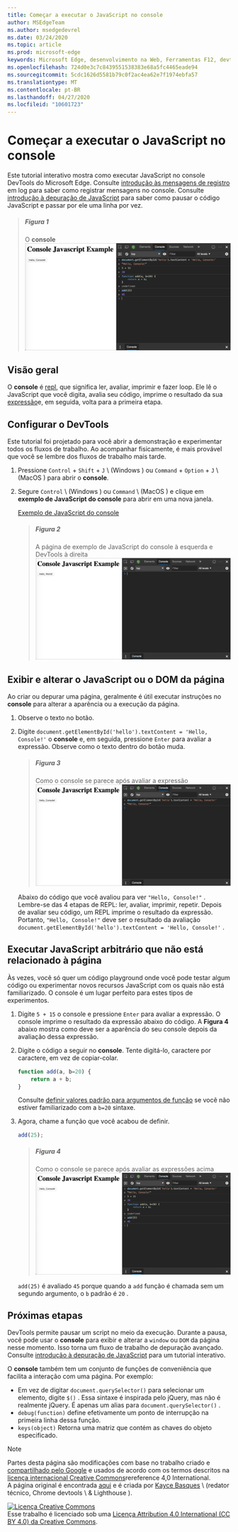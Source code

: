 ```yaml
---
title: Começar a executar o JavaScript no console
author: MSEdgeTeam
ms.author: msedgedevrel
ms.date: 03/24/2020
ms.topic: article
ms.prod: microsoft-edge
keywords: Microsoft Edge, desenvolvimento na Web, Ferramentas F12, devtools
ms.openlocfilehash: 724d0e3c7c8439551538383e68a5fc4465eade94
ms.sourcegitcommit: 5cdc1626d5581b79c0f2ac4ea62e7f1974ebfa57
ms.translationtype: MT
ms.contentlocale: pt-BR
ms.lasthandoff: 04/27/2020
ms.locfileid: "10601723"
---
```

<!-- Copyright Kayce Basques 

   Licensed under the Apache License, Version 2.0 (the "License");
   you may not use this file except in compliance with the License.
   You may obtain a copy of the License at

       https://www.apache.org/licenses/LICENSE-2.0

   Unless required by applicable law or agreed to in writing, software
   distributed under the License is distributed on an "AS IS" BASIS,
   WITHOUT WARRANTIES OR CONDITIONS OF ANY KIND, either express or implied.
   See the License for the specific language governing permissions and
   limitations under the License.  -->







# Começar a executar o JavaScript no console   



Este tutorial interativo mostra como executar JavaScript no console DevTools do Microsoft Edge.  Consulte [introdução às mensagens de registro][DevToolsConsoleLoggingMessages] em log para saber como registrar mensagens no console.  Consulte [introdução à depuração de JavaScript][DevToolsJavascriptIndex] para saber como pausar o código JavaScript e passar por ele uma linha por vez.  

> ##### Figura 1  
> O **console**  
> ![O console][ImageConsole]  

## Visão geral   

O **console** é [repl][WikiReadEvalPrintLoop], que significa ler, avaliar, imprimir e fazer loop.  Ele lê o JavaScript que você digita, avalia seu código, imprime o resultado da sua [expressão][2alityExpressionsVersusStatements]e, em seguida, volta para a primeira etapa.  

## Configurar o DevTools   

Este tutorial foi projetado para você abrir a demonstração e experimentar todos os fluxos de trabalho.  Ao acompanhar fisicamente, é mais provável que você se lembre dos fluxos de trabalho mais tarde.

1.  Pressione `Control` + `Shift` + `J` \ (Windows \) ou `Command` + `Option` + `J` \ (MacOS \) para abrir o **console**.  
1.  Segure `Control` \ (Windows \) ou `Command` \ (MacOS \) e clique em **exemplo de JavaScript do console** para abrir em uma nova janela.  
    
    [Exemplo de JavaScript do console][GlitchConsoleJavascriptExample]  
    
    > ##### Figura 2  
    > A página de exemplo de JavaScript do console à esquerda e DevTools à direita  
    > ![A página de exemplo de JavaScript do console à esquerda e DevTools à direita][ImageTutorialDevToolsJs]  

## Exibir e alterar o JavaScript ou o DOM da página   

Ao criar ou depurar uma página, geralmente é útil executar instruções no **console** para alterar a aparência ou a execução da página.  
    
1.  Observe o texto no botão.  
1.  Digite `document.getElementById('hello').textContent = 'Hello, Console!'` o **console** e, em seguida, pressione `Enter` para avaliar a expressão.  Observe como o texto dentro do botão muda.  
    
    > ##### Figura 3  
    > Como o console se parece após avaliar a expressão  
    > ![Como o console se parece após avaliar a expressão][ImageConsoleAfterEvaluating]  
    
    Abaixo do código que você avaliou para ver `"Hello, Console!"` .  Lembre-se das 4 etapas de REPL: ler, avaliar, imprimir, repetir.  Depois de avaliar seu código, um REPL imprime o resultado da expressão.  Portanto, `"Hello, Console!"` deve ser o resultado da avaliação `document.getElementById('hello').textContent = 'Hello, Console!'` .  
    
## Executar JavaScript arbitrário que não está relacionado à página   

Às vezes, você só quer um código playground onde você pode testar algum código ou experimentar novos recursos JavaScript com os quais não está familiarizado.  O console é um lugar perfeito para estes tipos de experimentos.  

1.  Digite `5 + 15` o console e pressione `Enter` para avaliar a expressão. O console imprime o resultado da expressão abaixo do código.  A **Figura 4** abaixo mostra como deve ser a aparência do seu console depois da avaliação dessa expressão.  

1.  Digite o código a seguir no **console**.  Tente digitá-lo, caractere por caractere, em vez de copiar-colar.  
    
    ```javascript
    function add(a, b=20) {
        return a + b;
    }
    ```  
    
    Consulte [definir valores padrão para argumentos de função][Esma6DefaultParameterValues] se você não estiver familiarizado com a `b=20` sintaxe.  
    
1.  Agora, chame a função que você acabou de definir.  
    
    ```javascript
    add(25);
    ```  
    
    > ##### Figura 4  
    > Como o console se parece após avaliar as expressões acima  
    > ![Como o console se parece após avaliar as expressões acima][ImagePlayground]  
    
    `add(25)` é avaliado `45` porque quando a `add` função é chamada sem um segundo argumento, o `b` padrão é `20` .  

## Próximas etapas   

<!--See [Run JavaScript][DevToolsConsoleReference] to explore more features related to running JavaScript in the Console.  -->  

<!--todo: add console reference (run javascript) section when available  -->  

DevTools permite pausar um script no meio da execução.  Durante a pausa, você pode usar o **console** para exibir e alterar a `window` ou `DOM` da página nesse momento.  Isso torna um fluxo de trabalho de depuração avançado.  Consulte [introdução à depuração de JavaScript][DevToolsJavascriptIndex] para um tutorial interativo.  

O **console** também tem um conjunto de funções de conveniência que facilita a interação com uma página.  Por exemplo:  

*   Em vez de digitar `document.querySelector()` para selecionar um elemento, digite `$()` .  Essa sintaxe é inspirada pelo jQuery, mas não é realmente jQuery.  É apenas um alias para `document.querySelector()` .  
*   `debug(function)` define efetivamente um ponto de interrupção na primeira linha dessa função.  
*   `keys(object)` Retorna uma matriz que contém as chaves do objeto especificado.  

<!--See [Console Utilities API Reference][DevToolsConsoleUtilities] to explore all the convenience functions.  -->  

<!--todo: add console utilities api reference section when available  -->  

 



<!-- image links -->  

[ImageConsole]: /microsoft-edge/devtools-guide-chromium/media/console-javascript-example-console-playground.msft.png "Figura 1: o console"  
[ImageTutorialDevToolsJs]: /microsoft-edge/devtools-guide-chromium/media/console-javascript-example-console-empty.msft.png "Figura 2: a página de exemplo de JavaScript do console à esquerda e DevTools à direita"  
[ImageConsoleAfterEvaluating]: /microsoft-edge/devtools-guide-chromium/media/console-javascript-example-console-change-button-text.msft.png "Figura 3: aparência do console após a avaliação da expressão"  
[ImagePlayground]: /microsoft-edge/devtools-guide-chromium/media/console-javascript-example-console-playground.msft.png "Figura 4: a aparência do console após a avaliação das expressões acima"  

<!-- links -->  

[DevToolsConsoleLoggingMessages]: /microsoft-edge/devtools-guide-chromium/console/log "Introdução ao registro de mensagens no console"  
[DevToolsConsoleReference]: /microsoft-edge/devtools-guide-chromium/console/reference#run-javascript "Referência do console"  
[DevToolsConsoleUtilities]: /microsoft-edge/devtools-guide-chromium//console/utilities "Referência de API de utilitários de console"  

[DevToolsJavascriptIndex]: /microsoft-edge/devtools-guide-chromium/javascript/index "Introdução à depuração de JavaScript no Microsoft Edge DevTools"  

[2alityExpressionsVersusStatements]: https://2ality.com/2012/09/expressions-vs-statements.html "Expressões versus instruções em JavaScript"  

[Esma6DefaultParameterValues]: https://es6-features.org/index#DefaultParameterValues "Valores de parâmetro padrão-manipulação de parâmetro estendido-ECMAScript 6 – novos recursos: visão geral & comparação"  

[GlitchConsoleJavascriptExample]: https://microsoft-edge-chromium-devtools.glitch.me/static/console/javascript/index.html "Exemplo de JavaScript do console | Problema"  

[WikiReadEvalPrintLoop]: https://en.wikipedia.org/wiki/Read–eval–print_loop "Leitura – eval – loop de impressão-Wikipédia"  

> [!NOTE]
> Partes desta página são modificações com base no trabalho criado e [compartilhado pelo Google][GoogleSitePolicies] e usados de acordo com os termos descritos na [licença internacional Creative Commons][CCA4IL]rereference 4,0 International.  
> A página original é encontrada [aqui](https://developers.google.com/web/tools/chrome-devtools/console/javascript) e é criada por [Kayce Basques][KayceBasques] \ (redator técnico, Chrome devtools \ & Lighthouse \).  

[![Licença Creative Commons][CCby4Image]][CCA4IL]  
Esse trabalho é licenciado sob uma [Licença Attribution 4.0 International (CC BY 4.0) da Creative Commons][CCA4IL].  

[CCA4IL]: https://creativecommons.org/licenses/by/4.0  
[CCby4Image]: https://i.creativecommons.org/l/by/4.0/88x31.png  
[GoogleSitePolicies]: https://developers.google.com/terms/site-policies  
[KayceBasques]: https://developers.google.com/web/resources/contributors/kaycebasques  
